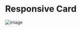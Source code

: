 # Responsive Card


![image](https://github.com/ad956/Frontend-Mentor/assets/85487906/31c5b0b7-0904-4bab-94c6-7a676a432788)

